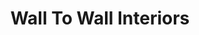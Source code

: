 ---
title: "Wall To Wall Interiors"
url: /gulf-shores/wall-to-wall-interiors/
shop: interior decoration
---